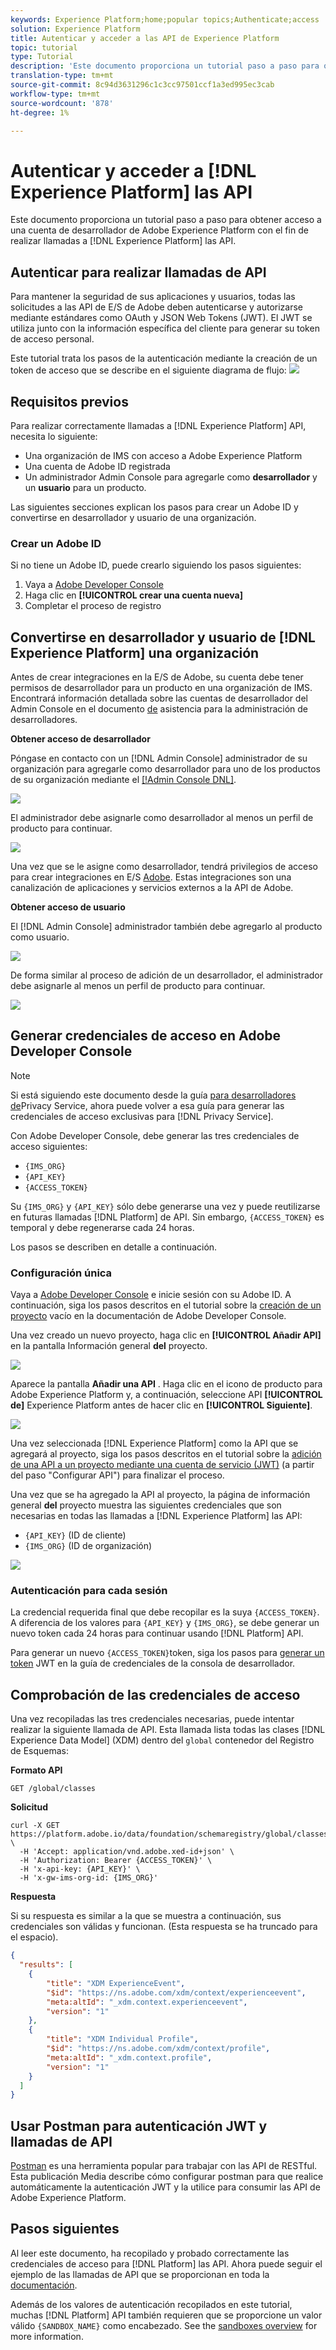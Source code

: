 ```yaml
---
keywords: Experience Platform;home;popular topics;Authenticate;access
solution: Experience Platform
title: Autenticar y acceder a las API de Experience Platform
topic: tutorial
type: Tutorial
description: 'Este documento proporciona un tutorial paso a paso para obtener acceso a una cuenta de desarrollador de Adobe Experience Platform con el fin de realizar llamadas a las API de Experience Platform. '
translation-type: tm+mt
source-git-commit: 8c94d3631296c1c3cc97501ccf1a3ed995ec3cab
workflow-type: tm+mt
source-wordcount: '878'
ht-degree: 1%

---
```



# Autenticar y acceder a [!DNL Experience Platform] las API

Este documento proporciona un tutorial paso a paso para obtener acceso a una cuenta de desarrollador de Adobe Experience Platform con el fin de realizar llamadas a [!DNL Experience Platform] las API.

## Autenticar para realizar llamadas de API

Para mantener la seguridad de sus aplicaciones y usuarios, todas las solicitudes a las API de E/S de Adobe deben autenticarse y autorizarse mediante estándares como OAuth y JSON Web Tokens (JWT). El JWT se utiliza junto con la información específica del cliente para generar su token de acceso personal.

Este tutorial trata los pasos de la autenticación mediante la creación de un token de acceso que se describe en el siguiente diagrama de flujo:
![](images/authentication/authentication-flowchart.png)

## Requisitos previos

Para realizar correctamente llamadas a [!DNL Experience Platform] API, necesita lo siguiente:

* Una organización de IMS con acceso a Adobe Experience Platform
* Una cuenta de Adobe ID registrada
* Un administrador Admin Console para agregarle como **desarrollador** y un **usuario** para un producto.

Las siguientes secciones explican los pasos para crear un Adobe ID y convertirse en desarrollador y usuario de una organización.

### Crear un Adobe ID

Si no tiene un Adobe ID, puede crearlo siguiendo los pasos siguientes:

1. Vaya a [Adobe Developer Console](https://console.adobe.io)
2. Haga clic en **[!UICONTROL crear una cuenta nueva]**
3. Completar el proceso de registro

## Convertirse en desarrollador y usuario de [!DNL Experience Platform] una organización

Antes de crear integraciones en la E/S de Adobe, su cuenta debe tener permisos de desarrollador para un producto en una organización de IMS. Encontrará información detallada sobre las cuentas de desarrollador del Admin Console en el documento [de](https://helpx.adobe.com/es/enterprise/using/manage-developers.html) asistencia para la administración de desarrolladores.

**Obtener acceso de desarrollador**

Póngase en contacto con un [!DNL Admin Console] administrador de su organización para agregarle como desarrollador para uno de los productos de su organización mediante el [[!Admin Console DNL]](https://adminconsole.adobe.com/).

![](images/authentication/assign-developer.png)

El administrador debe asignarle como desarrollador al menos un perfil de producto para continuar.

![](images/authentication/add-developer.png)

Una vez que se le asigne como desarrollador, tendrá privilegios de acceso para crear integraciones en E/S [Adobe](https://www.adobe.com/go/devs_console_ui). Estas integraciones son una canalización de aplicaciones y servicios externos a la API de Adobe.

**Obtener acceso de usuario**

El [!DNL Admin Console] administrador también debe agregarlo al producto como usuario.

![](images/authentication/assign-users.png)

De forma similar al proceso de adición de un desarrollador, el administrador debe asignarle al menos un perfil de producto para continuar.

![](images/authentication/assign-user-details.png)

## Generar credenciales de acceso en Adobe Developer Console

>[!NOTE]
>
>Si está siguiendo este documento desde la guía [para desarrolladores de](../privacy-service/api/getting-started.md)Privacy Service, ahora puede volver a esa guía para generar las credenciales de acceso exclusivas para [!DNL Privacy Service].

Con Adobe Developer Console, debe generar las tres credenciales de acceso siguientes:

* `{IMS_ORG}`
* `{API_KEY}`
* `{ACCESS_TOKEN}`

Su `{IMS_ORG}` y `{API_KEY}` sólo debe generarse una vez y puede reutilizarse en futuras llamadas [!DNL Platform] de API. Sin embargo, `{ACCESS_TOKEN}` es temporal y debe regenerarse cada 24 horas.

Los pasos se describen en detalle a continuación.

### Configuración única

Vaya a [Adobe Developer Console](https://www.adobe.com/go/devs_console_ui) e inicie sesión con su Adobe ID. A continuación, siga los pasos descritos en el tutorial sobre la [creación de un proyecto](https://www.adobe.io/apis/experienceplatform/console/docs.html#!AdobeDocs/adobeio-console/master/projects-empty.md) vacío en la documentación de Adobe Developer Console.

Una vez creado un nuevo proyecto, haga clic en **[!UICONTROL Añadir API]** en la pantalla Información general **del** proyecto.

![](images/authentication/add-api-button.png)

Aparece la pantalla **Añadir una API** . Haga clic en el icono de producto para Adobe Experience Platform y, a continuación, seleccione API **[!UICONTROL de]** Experience Platform antes de hacer clic en **[!UICONTROL Siguiente]**.

![](images/authentication/add-platform-api.png)

Una vez seleccionada [!DNL Experience Platform] como la API que se agregará al proyecto, siga los pasos descritos en el tutorial sobre la [adición de una API a un proyecto mediante una cuenta de servicio (JWT)](https://www.adobe.io/apis/experienceplatform/console/docs.html#!AdobeDocs/adobeio-console/master/services-add-api-jwt.md) (a partir del paso &quot;Configurar API&quot;) para finalizar el proceso.

Una vez que se ha agregado la API al proyecto, la página de información general **del** proyecto muestra las siguientes credenciales que son necesarias en todas las llamadas a [!DNL Experience Platform] las API:

* `{API_KEY}` (ID de cliente)
* `{IMS_ORG}` (ID de organización)

![](./images/authentication/api-key-ims-org.png)

### Autenticación para cada sesión

La credencial requerida final que debe recopilar es la suya `{ACCESS_TOKEN}`. A diferencia de los valores para `{API_KEY}` y `{IMS_ORG}`, se debe generar un nuevo token cada 24 horas para continuar usando [!DNL Platform] API.

Para generar un nuevo `{ACCESS_TOKEN}`token, siga los pasos para [generar un token](https://www.adobe.io/apis/experienceplatform/console/docs.html#!AdobeDocs/adobeio-console/master/credentials.md) JWT en la guía de credenciales de la consola de desarrollador.

## Comprobación de las credenciales de acceso

Una vez recopiladas las tres credenciales necesarias, puede intentar realizar la siguiente llamada de API. Esta llamada lista todas las clases [!DNL Experience Data Model] (XDM) dentro del `global` contenedor del Registro de Esquemas:

**Formato API**

```http
GET /global/classes
```

**Solicitud**

```SHELL
curl -X GET https://platform.adobe.io/data/foundation/schemaregistry/global/classes \
  -H 'Accept: application/vnd.adobe.xed-id+json' \
  -H 'Authorization: Bearer {ACCESS_TOKEN}' \
  -H 'x-api-key: {API_KEY}' \
  -H 'x-gw-ims-org-id: {IMS_ORG}'
```

**Respuesta**

Si su respuesta es similar a la que se muestra a continuación, sus credenciales son válidas y funcionan. (Esta respuesta se ha truncado para el espacio).

```JSON
{
  "results": [
    {
        "title": "XDM ExperienceEvent",
        "$id": "https://ns.adobe.com/xdm/context/experienceevent",
        "meta:altId": "_xdm.context.experienceevent",
        "version": "1"
    },
    {
        "title": "XDM Individual Profile",
        "$id": "https://ns.adobe.com/xdm/context/profile",
        "meta:altId": "_xdm.context.profile",
        "version": "1"
    }
  ]
}
```

## Usar Postman para autenticación JWT y llamadas de API

[Postman](https://www.postman.com/) es una herramienta popular para trabajar con las API de RESTful. Esta publicación [](https://medium.com/adobetech/using-postman-for-jwt-authentication-on-adobe-i-o-7573428ffe7f) Media describe cómo configurar postman para que realice automáticamente la autenticación JWT y la utilice para consumir las API de Adobe Experience Platform.

## Pasos siguientes

Al leer este documento, ha recopilado y probado correctamente las credenciales de acceso para [!DNL Platform] las API. Ahora puede seguir el ejemplo de las llamadas de API que se proporcionan en toda la [documentación](../landing/documentation/overview.md).

Además de los valores de autenticación recopilados en este tutorial, muchas [!DNL Platform] API también requieren que se proporcione un valor válido `{SANDBOX_NAME}` como encabezado. See the [sandboxes overview](../sandboxes/home.md) for more information.